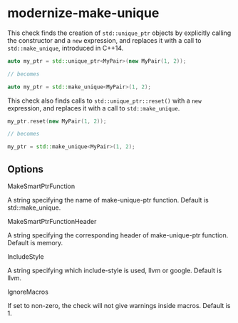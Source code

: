 # modernize-make-unique

This check finds the creation of `std::unique_ptr` objects by explicitly
calling the constructor and a `new` expression, and replaces it with a
call to `std::make_unique`, introduced in C++14.

``` c++
auto my_ptr = std::unique_ptr<MyPair>(new MyPair(1, 2));

// becomes

auto my_ptr = std::make_unique<MyPair>(1, 2);
```

This check also finds calls to `std::unique_ptr::reset()` with a `new`
expression, and replaces it with a call to `std::make_unique`.

``` c++
my_ptr.reset(new MyPair(1, 2));

// becomes

my_ptr = std::make_unique<MyPair>(1, 2);
```

## Options

<div class="option">

MakeSmartPtrFunction

A string specifying the name of make-unique-ptr function. Default is
<span class="title-ref">std::make\_unique</span>.

</div>

<div class="option">

MakeSmartPtrFunctionHeader

A string specifying the corresponding header of make-unique-ptr
function. Default is <span class="title-ref">memory</span>.

</div>

<div class="option">

IncludeStyle

A string specifying which include-style is used,
<span class="title-ref">llvm</span> or
<span class="title-ref">google</span>. Default is
<span class="title-ref">llvm</span>.

</div>

<div class="option">

IgnoreMacros

If set to non-zero, the check will not give warnings inside macros.
Default is <span class="title-ref">1</span>.

</div>
